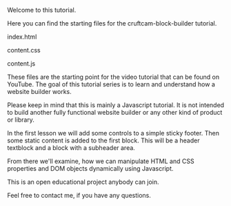 Welcome to this tutorial.

Here you can find the starting files for the cruftcam-block-builder tutorial.

index.html

content.css

content.js

These files are the starting point for the video tutorial that can be found on YouTube.
The goal of this tutorial series is to learn and understand how a website builder works.

Please keep in mind that this is mainly a Javascript tutorial. It is not intended to
build another fully functional website builder or any other kind of product or library.

In the first lesson we will add some controls to a simple sticky footer. 
Then some static content is added to the first block. This will be a header textblock
and a block with a subheader area.

From there we'll examine, how we can manipulate HTML and CSS properties and DOM objects
dynamically using Javascript.

This is an open educational project anybody can join. 

Feel free to contact me, if you have any questions.

